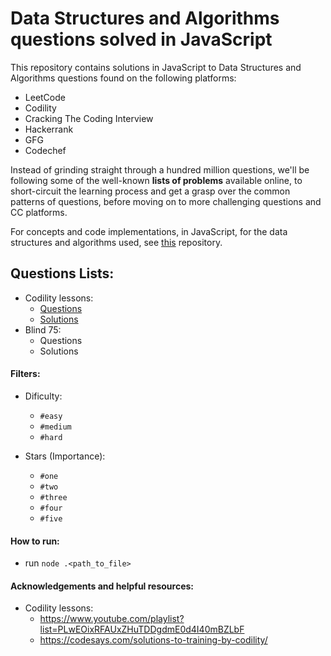 # Data Structures and Algorithms questions solved in JavaScript

This repository contains solutions in JavaScript to Data Structures and Algorithms questions found on the following platforms:
- LeetCode
- Codility
- Cracking The Coding Interview
- Hackerrank
- GFG
- Codechef

Instead of grinding straight through a hundred million questions, we'll be following some of the well-known **lists of problems** available online, to short-circuit the learning process and get a grasp over the common patterns of questions, before moving on to more challenging questions and CC platforms.

For concepts and code implementations, in JavaScript, for the data structures and algorithms used, see [this](https://github.com/hrittik777/ds-alg-concepts-js) repository.

## Questions Lists:
- Codility lessons:
  - [Questions](https://app.codility.com/programmers/lessons/1-iterations/)
  - [Solutions](https://github.com/hrittik777/ds-alg-questions-js/tree/main/codility-lessons)
- Blind 75:
  - Questions
  - Solutions

#### Filters:
- Dificulty:
  - `#easy`
  - `#medium`
  - `#hard`

- Stars (Importance):
  - `#one`
  - `#two`
  - `#three`
  - `#four`
  - `#five`

#### How to run:
- run `node .<path_to_file>`

#### Acknowledgements and helpful resources:
- Codility lessons:
  - https://www.youtube.com/playlist?list=PLwEOixRFAUxZHuTDDgdmE0d4I40mBZLbF
  - https://codesays.com/solutions-to-training-by-codility/

